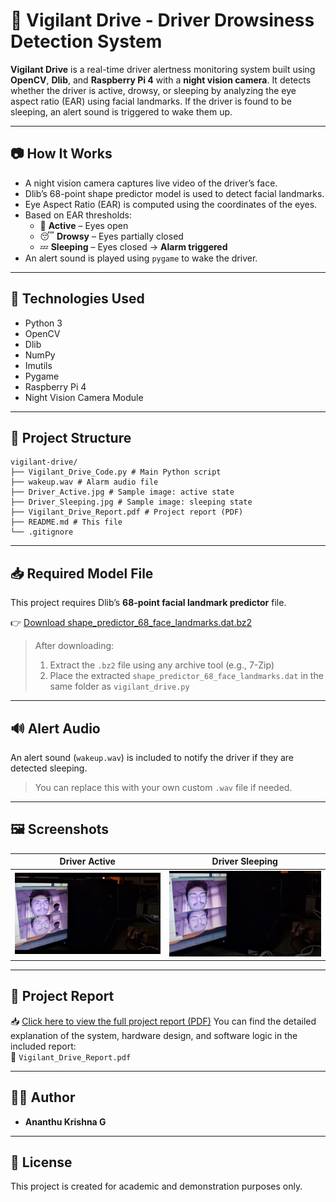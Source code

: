 # 🚗 Vigilant Drive - Driver Drowsiness Detection System

**Vigilant Drive** is a real-time driver alertness monitoring system built using **OpenCV**, **Dlib**, and **Raspberry Pi 4** with a **night vision camera**. It detects whether the driver is active, drowsy, or sleeping by analyzing the eye aspect ratio (EAR) using facial landmarks. If the driver is found to be sleeping, an alert sound is triggered to wake them up.

---

## 📷 How It Works

- A night vision camera captures live video of the driver’s face.
- Dlib’s 68-point shape predictor model is used to detect facial landmarks.
- Eye Aspect Ratio (EAR) is computed using the coordinates of the eyes.
- Based on EAR thresholds:
  - 👀 **Active** – Eyes open
  - 😴 **Drowsy** – Eyes partially closed
  - 💤 **Sleeping** – Eyes closed → **Alarm triggered**
- An alert sound is played using `pygame` to wake the driver.

---

## 🧰 Technologies Used

- Python 3
- OpenCV
- Dlib
- NumPy
- Imutils
- Pygame
- Raspberry Pi 4
- Night Vision Camera Module

---

## 📁 Project Structure

```
vigilant-drive/
├── Vigilant_Drive_Code.py # Main Python script
├── wakeup.wav # Alarm audio file
├── Driver_Active.jpg # Sample image: active state
├── Driver_Sleeping.jpg # Sample image: sleeping state
├── Vigilant_Drive_Report.pdf # Project report (PDF)
├── README.md # This file
└── .gitignore
```


---

## 📥 Required Model File

This project requires Dlib’s **68-point facial landmark predictor** file.

👉 [Download shape_predictor_68_face_landmarks.dat.bz2](https://github.com/davisking/dlib-models/raw/master/shape_predictor_68_face_landmarks.dat.bz2)

> After downloading:
> 1. Extract the `.bz2` file using any archive tool (e.g., 7-Zip)
> 2. Place the extracted `shape_predictor_68_face_landmarks.dat` in the same folder as `vigilant_drive.py`

---

## 🔊 Alert Audio

An alert sound (`wakeup.wav`) is included to notify the driver if they are detected sleeping.

> You can replace this with your own custom `.wav` file if needed.

---

## 🖼️ Screenshots

| Driver Active | Driver Sleeping |
|---------------|------------------|
| ![Active](Driver_Active.png) | ![Sleeping](Driver_Sleeping.png) |

---

## 📄 Project Report

📥 [Click here to view the full project report (PDF)](vigilantdrivefinal.pdf)
You can find the detailed explanation of the system, hardware design, and software logic in the included report:  
📄 `Vigilant_Drive_Report.pdf`

---

## 👨‍💻 Author

- **Ananthu Krishna G**

---

## 📜 License

This project is created for academic and demonstration purposes only.

